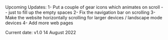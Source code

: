 Upcoming Updates:
1- Put a couple of gear icons which animates on scroll -- just to fill up the empty spaces
2- Fix the navigation bar on scrolling
3- Make the website horizontally scrolling for larger devices / landscape mode devices
4- Add more web pages

Current date:
v1.0	14 August 2022
